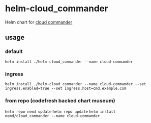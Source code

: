# helm-cloud_commander
Helm chart for [cloud commander](http://cloudcmd.io)

## usage

### default
`helm install ./helm-cloud_commander --name cloud-commander`

### ingress
`helm install ./helm-cloud_commander --name cloud-commander --set ingress.enabled=true --set ingress.host=cmd.example.com`

### from repo (codefresh backed chart museum)
`helm repo nemd update`
`helm repo update`
`helm install nemd/cloud_commander --name cloud-commander`
